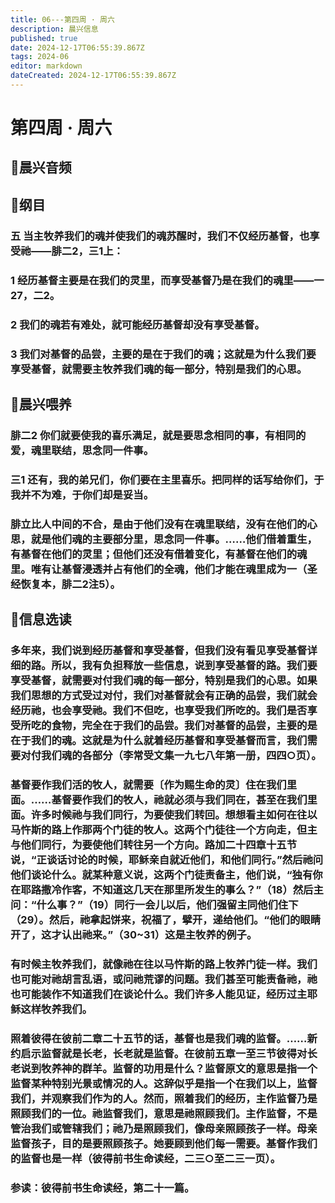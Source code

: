 ```yaml
---
title: 06---第四周 · 周六
description: 晨兴信息
published: true
date: 2024-12-17T06:55:39.867Z
tags: 2024-06
editor: markdown
dateCreated: 2024-12-17T06:55:39.867Z
---
```


# 第四周 · 周六

## 🎵晨兴音频


## 📖纲目

### 五    当主牧养我们的魂并使我们的魂苏醒时，我们不仅经历基督，也享受祂——腓二2，三1上：

### 1    经历基督主要是在我们的灵里，而享受基督乃是在我们的魂里——一27，二2。

### 2    我们的魂若有难处，就可能经历基督却没有享受基督。

### 3    我们对基督的品尝，主要的是在于我们的魂；这就是为什么我们要享受基督，就需要主牧养我们魂的每一部分，特别是我们的心思。

## 📖晨兴喂养

### 腓二2    你们就要使我的喜乐满足，就是要思念相同的事，有相同的爱，魂里联结，思念同一件事。

### 三1    还有，我的弟兄们，你们要在主里喜乐。把同样的话写给你们，于我并不为难，于你们却是妥当。

### 腓立比人中间的不合，是由于他们没有在魂里联结，没有在他们的心思，就是他们魂的主要部分里，思念同一件事。……他们借着重生，有基督在他们的灵里；但他们还没有借着变化，有基督在他们的魂里。唯有让基督浸透并占有他们的全魂，他们才能在魂里成为一（圣经恢复本，腓二2注5）。

## 📖信息选读

### 多年来，我们说到经历基督和享受基督，但我们没有看见享受基督详细的路。所以，我有负担释放一些信息，说到享受基督的路。我们要享受基督，就需要对付我们魂的每一部分，特别是我们的心思。如果我们思想的方式受过对付，我们对基督就会有正确的品尝，我们就会经历祂，也会享受祂。我们不但吃，也享受我们所吃的。我们是否享受所吃的食物，完全在于我们的品尝。我们对基督的品尝，主要的是在于我们的魂。这就是为什么就着经历基督和享受基督而言，我们需要对付我们魂的各部分（李常受文集一九七八年第一册，四四○页）。

### 基督要作我们活的牧人，就需要〔作为赐生命的灵〕住在我们里面。……基督要作我们的牧人，祂就必须与我们同在，甚至在我们里面。许多时候祂与我们同行，为要使我们转回。想想看主如何在往以马忤斯的路上作那两个门徒的牧人。这两个门徒往一个方向走，但主与他们同行，为要使他们转往另一个方向。路加二十四章十五节说，“正谈话讨论的时候，耶稣亲自就近他们，和他们同行。”然后祂问他们谈论什么。就某种意义说，这两个门徒责备主，他们说，“独有你在耶路撒冷作客，不知道这几天在那里所发生的事么？”（18）然后主问：“什么事？”（19）同行一会儿以后，他们强留主同他们住下（29）。然后，祂拿起饼来，祝福了，擘开，递给他们。“他们的眼睛开了，这才认出祂来。”（30~31）这是主牧养的例子。

### 有时候主牧养我们，就像祂在往以马忤斯的路上牧养门徒一样。我们也可能对祂胡言乱语，或问祂荒谬的问题。我们甚至可能责备祂，祂也可能装作不知道我们在谈论什么。我们许多人能见证，经历过主耶稣这样牧养我们。

### 照着彼得在彼前二章二十五节的话，基督也是我们魂的监督。……新约启示监督就是长老，长老就是监督。在彼前五章一至三节彼得对长老说到牧养神的群羊。监督的功用是什么？监督原文的意思是指一个监督某种特别光景或情况的人。这辞似乎是指一个在我们以上，监督我们，并观察我们作为的人。然而，照着我们的经历，主作监督乃是照顾我们的一位。祂监督我们，意思是祂照顾我们。主作监督，不是管治我们或管辖我们；祂乃是照顾我们，像母亲照顾孩子一样。母亲监督孩子，目的是要照顾孩子。她要顾到他们每一需要。基督作我们的监督也是一样（彼得前书生命读经，二三○至二三一页）。

### 参读：彼得前书生命读经，第二十一篇。